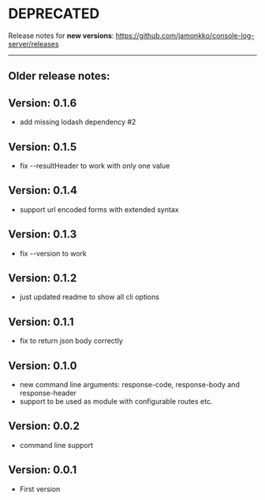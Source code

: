 
# DEPRECATED

Release notes for **new versions**: https://github.com/jamonkko/console-log-server/releases 


----

## Older release notes:

Version: 0.1.6
--------------
- add missing lodash dependency #2

Version: 0.1.5
--------------
- fix --resultHeader to work with only one value

Version: 0.1.4
--------------
- support url encoded forms with extended syntax

Version: 0.1.3
--------------
- fix --version to work

Version: 0.1.2
--------------
- just updated readme to show all cli options

Version: 0.1.1
--------------
- fix to return json body correctly

Version: 0.1.0
--------------
- new command line arguments: response-code, response-body and response-header
- support to be used as module with configurable routes etc.

Version: 0.0.2
--------------
- command line support

Version: 0.0.1
--------------
- First version
